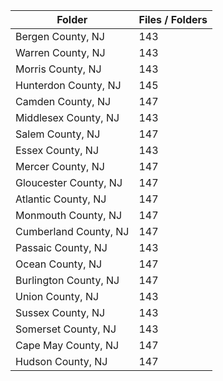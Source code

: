 | Folder                |   Files / Folders |
|-----------------------|-------------------|
| Bergen County, NJ     |               143 |
| Warren County, NJ     |               143 |
| Morris County, NJ     |               143 |
| Hunterdon County, NJ  |               145 |
| Camden County, NJ     |               147 |
| Middlesex County, NJ  |               143 |
| Salem County, NJ      |               147 |
| Essex County, NJ      |               143 |
| Mercer County, NJ     |               147 |
| Gloucester County, NJ |               147 |
| Atlantic County, NJ   |               147 |
| Monmouth County, NJ   |               147 |
| Cumberland County, NJ |               147 |
| Passaic County, NJ    |               143 |
| Ocean County, NJ      |               147 |
| Burlington County, NJ |               147 |
| Union County, NJ      |               143 |
| Sussex County, NJ     |               143 |
| Somerset County, NJ   |               143 |
| Cape May County, NJ   |               147 |
| Hudson County, NJ     |               147 |